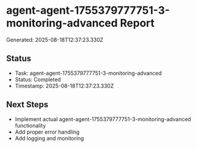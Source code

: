# agent-agent-1755379777751-3-monitoring-advanced Report

Generated: 2025-08-18T12:37:23.330Z

## Status
- Task: agent-agent-1755379777751-3-monitoring-advanced
- Status: Completed
- Timestamp: 2025-08-18T12:37:23.330Z

## Next Steps
- Implement actual agent-agent-1755379777751-3-monitoring-advanced functionality
- Add proper error handling
- Add logging and monitoring
